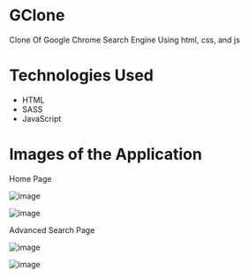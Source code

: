 # GClone
Clone Of Google Chrome Search Engine Using html, css, and js

# Technologies Used
  - HTML
  - SASS
  - JavaScript

# Images of the Application
Home Page

![image](https://user-images.githubusercontent.com/110772532/226091338-0b611b9d-e061-436f-8af7-0d4e5255d26a.png)

![image](https://user-images.githubusercontent.com/110772532/226091388-f09e19a0-2e54-46f3-9ed9-ab439f43a0be.png)


Advanced Search Page

![image](https://user-images.githubusercontent.com/110772532/226091423-384da822-c4a6-4f05-830c-bd0131fd3c68.png)

![image](https://user-images.githubusercontent.com/110772532/226091440-78ba561f-6185-49e5-aa67-e7fb630234ad.png)

